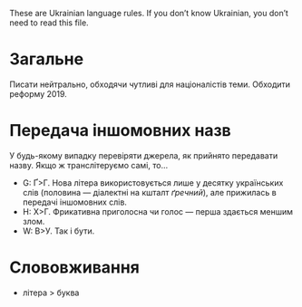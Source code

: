 ﻿These are Ukrainian language rules. If you don’t know Ukrainian, you don’t need to read this file.

# Загальне

Писати нейтрально, обходячи чутливі для націоналістів теми. Обходити реформу 2019.

# Передача іншомовних назв

У будь-якому випадку перевіряти джерела, як прийнято передавати назву. Якщо ж транслітеруємо самі, то…

- G: Ґ>Г. Нова літера використовується лише у десятку українських слів (половина — діалектні на кшталт _ґречний_), але прижилась в передачі іншомовних слів.
- H: Х>Г. Фрикативна приголосна чи голос — перша здається меншим злом.
- W: В>У. Так і бути.

# Слововживання

- літера > буква
